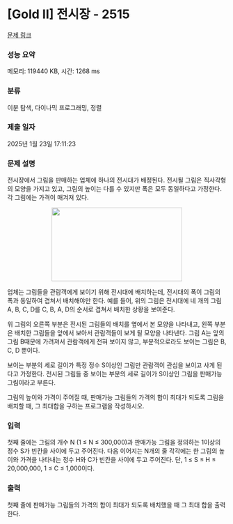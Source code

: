 # [Gold II] 전시장 - 2515 

[문제 링크](https://www.acmicpc.net/problem/2515) 

### 성능 요약

메모리: 119440 KB, 시간: 1268 ms

### 분류

이분 탐색, 다이나믹 프로그래밍, 정렬

### 제출 일자

2025년 1월 23일 17:11:23

### 문제 설명

<p>전시장에서 그림을 판매하는 업체에 하나의 전시대가 배정된다. 전시될 그림은 직사각형의 모양을 가지고 있고, 그림의 높이는 다를 수 있지만 폭은 모두 동일하다고 가정한다. 각 그림에는 가격이 매겨져 있다. </p>

<p style="text-align: center;"><img alt="" src="https://upload.acmicpc.net/5c4fa7a7-8987-43d1-a380-5e17462285d0/-/preview/" style="width: 300px; height: 169px;"></p>

<p>업체는 그림들을 관람객에게 보이기 위해 전시대에 배치하는데, 전시대의 폭이 그림의 폭과 동일하여 겹쳐서 배치해야만 한다. 예를 들어, 위의 그림은 전시대에 네 개의 그림 A, B, C, D를 C, B, A, D의 순서로 겹쳐서 배치한 상황을 보여준다.</p>

<p>위 그림의 오른쪽 부분은 전시된 그림들의 배치를 옆에서 본 모양을 나타내고, 왼쪽 부분은 배치한 그림들을 앞에서 보아서 관람객들이 보게 될 모양을 나타낸다. 그림 A는 앞의 그림 B때문에 가려져서 관람객에게 전혀 보이지 않고, 부분적으로라도 보이는 그림은 B, C, D 뿐이다. </p>

<p>보이는 부분의 세로 길이가 특정 정수 S이상인 그림만 관람객이 관심을 보이고 사게 된다고 가정한다. 전시된 그림들 중 보이는 부분의 세로 길이가 S이상인 그림을 판매가능 그림이라고 부른다. </p>

<p>그림의 높이와 가격이 주어질 때, 판매가능 그림들의 가격의 합이 최대가 되도록 그림을 배치할 때, 그 최대합을 구하는 프로그램을 작성하시오. </p>

### 입력 

 <p>첫째 줄에는 그림의 개수 N (1 ≤ N ≤ 300,000)과 판매가능 그림을 정의하는 1이상의 정수 S가 빈칸을 사이에 두고 주어진다. 다음 이어지는 N개의 줄 각각에는 한 그림의 높이와 가격을 나타내는 정수 H와 C가 빈칸을 사이에 두고 주어진다. 단, 1 ≤ S ≤ H ≤ 20,000,000, 1 ≤ C ≤ 1,000이다. </p>

### 출력 

 <p>첫째 줄에 판매가능 그림들의 가격의 합이 최대가 되도록 배치했을 때 그 최대 합을 출력한다. </p>


